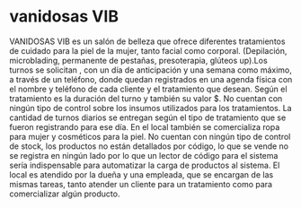 # vanidosas VIB
 VANIDOSAS VIB es un salón de belleza que ofrece diferentes tratamientos de cuidado para la piel de la mujer, tanto facial como corporal. (Depilación, microblading, permanente de pestañas, presoterapia, glúteos up).Los turnos se solicitan , con un día de anticipación y una semana como máximo, a través de un teléfono, donde quedan registrados en una agenda física con el nombre y teléfono de cada cliente y el tratamiento que desean. Según el tratamiento es la duración del turno y también su valor $. No cuentan con ningún tipo de control sobre los insumos utilizados para los tratamientos. La cantidad de turnos diarios se entregan según el tipo de tratamiento que se fueron registrando para ese día.  En el local también se comercializa ropa para mujer y cosméticos para la piel. No cuentan con ningún tipo de control de stock, los productos no están detallados por código, lo que se vende no se registra en ningún lado por lo que un lector de código para el sistema sería indispensable para automatizar la carga de productos al sistema. El local es atendido por la dueña y una empleada, que se encargan de las mismas tareas, tanto atender un cliente para un tratamiento como para comercializar algún producto. 
